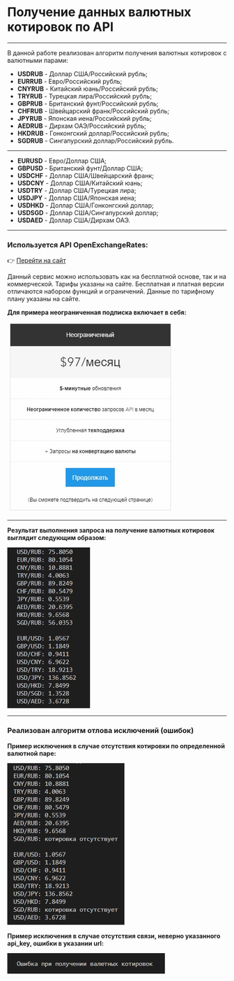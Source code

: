 # Получение данных валютных котировок по API

---

В данной работе реализован алгоритм получения валютных котировок с валютными парами:

- **USDRUB** - Доллар США/Российский рубль;
- **EURRUB** - Евро/Российский рубль;
- **CNYRUB** - Китайский юань/Российский рубль;
- **TRYRUB** - Турецкая лира/Российский рубль;
- **GBPRUB** - Британский фунт/Российский рубль;
- **CHFRUB** - Швейцарский франк/Российский рубль;
- **JPYRUB** - Японская иена/Российский рубль;
- **AEDRUB** - Дирхам ОАЭ/Российский рубль;
- **HKDRUB** - Гонконгский доллар/Российский рубль;
- **SGDRUB** - Сингапурский доллар/Российский рубль.

---

- **EURUSD** - Евро/Доллар США;
- **GBPUSD** - Британский фунт/Доллар США;
- **USDCHF** - Доллар США/Швейцарский франк;
- **USDCNY** - Доллар США/Китайский юань;
- **USDTRY** - Доллар США/Турецкая лира;
- **USDJPY** - Доллар США/Японская иена;
- **USDHKD** - Доллар США/Гонконгский доллар;
- **USDSGD** - Доллар США/Сингапурский доллар;
- **USDAED** - Доллар США/Дирхам ОАЭ.

---

### Используется API OpenExchangeRates:

 :point_right: [Перейти на сайт](https://openexchangerates.org/ "Перейти")

Данный сервис можно использовать как на бесплатной основе, так и на коммерческой. Тарифы указаны на сайте. Бесплатная и платная версии отличаются набором функций и ограничений. Данные по тарифному плану указаны на сайте.

**Для примера неограниченная подписка включает в себя:**

<img src="images\getting _API.jpg" height="436" width="381"/>

---

**Результат выполнения запроса на получение валютных котировок выглядит следующим образом:**

<img src="images\exchange_rates.jpg" height="368" width="190"/>

---

### Реализован алгоритм отлова исключений (ошибок)

**Пример исключения в случае отсутствия котировки по определенной валютной паре:**

<img src="images\absence_of_course.jpg" height="370" width="269"/>

**Пример исключения в случае отсутствия связи, неверно указанного api_key, ошибки в указании url:**

<img src="images\connection_error.jpg" height="47" width="362"/>

